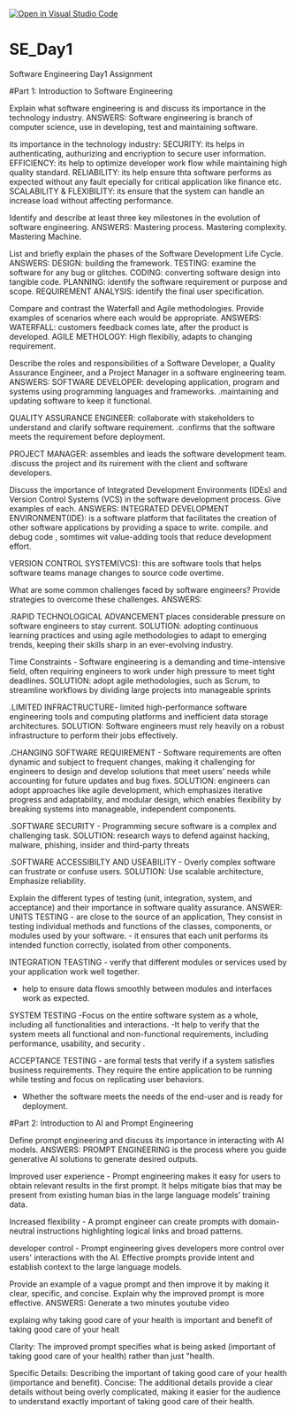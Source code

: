 [![Open in Visual Studio Code](https://classroom.github.com/assets/open-in-vscode-2e0aaae1b6195c2367325f4f02e2d04e9abb55f0b24a779b69b11b9e10269abc.svg)](https://classroom.github.com/online_ide?assignment_repo_id=18774014&assignment_repo_type=AssignmentRepo)
# SE_Day1
Software Engineering Day1 Assignment

#Part 1: Introduction to Software Engineering

Explain what software engineering is and discuss its importance in the technology industry.
ANSWERS:
Software engineering is branch of computer science, use in developing, test and maintaining software.

its importance in the technology industry: 
SECURITY: its helps in authenticating, authurizing and encriyption to secure user information.
EFFICIENCY: its help to optimize developer work flow while maintaining high quality standard.
RELIABILITY: its help ensure thta software performs as expected without any fault epecially for critical application like finance etc.
SCALABILITY & FLEXIBILITY: its ensure that the system can handle an increase load without affecting performance.


Identify and describe at least three key milestones in the evolution of software engineering.
ANSWERS: 
Mastering process.
Mastering complexity.
Mastering Machine.


List and briefly explain the phases of the Software Development Life Cycle.
ANSWERS:
DESIGN: building the framework.
TESTING: examine the software for any bug or glitches.
CODING: converting software design into tangible code.
PLANNING: identify the software requirement or purpose and scope.
REQUIREMENT ANALYSIS: identify the final user specification.

Compare and contrast the Waterfall and Agile methodologies. Provide examples of scenarios where each would be appropriate.
ANSWERS:
WATERFALL: customers feedback comes late, after the product is developed.
AGILE METHOLOGY: High flexibiliy, adapts to changing requirement.


Describe the roles and responsibilities of a Software Developer, a Quality Assurance Engineer, and a Project Manager in a software engineering team.
ANSWERS:
SOFTWARE DEVELOPER: developing application, program and systems using programming languages
and frameworks.
.maintaining and updating software to keep it functional.

QUALITY ASSURANCE ENGINEER: collaborate with stakeholders to understand and clarify software requirement.
.confirms that the software meets the requirement before deployment.

PROJECT MANAGER: assembles and leads the software development team.
.discuss the project and its ruirement with the client and software developers.

Discuss the importance of Integrated Development Environments (IDEs) and Version Control Systems (VCS) in the software development process. Give examples of each.
ANSWERS:
INTEGRATED DEVELOPMENT ENVIRONMENT(IDE): is a software platform that facilitates the creation of other software applications by providing a space to write. compile. and debug code , somtimes wit value-adding tools that reduce development effort.

VERSION CONTROL SYSTEM(VCS): this are software tools that helps software teams manage changes to source code overtime.

What are some common challenges faced by software engineers? Provide strategies to overcome these challenges.
ANSWERS:

.RAPID TECHNOLOGICAL ADVANCEMENT places considerable pressure on software engineers to stay current.
  SOLUTION: adopting continuous learning practices and using agile methodologies to adapt to emerging trends, keeping their skills sharp in an ever-evolving industry. 
  
Time Constraints - Software engineering is a demanding and time-intensive field, often requiring engineers to work under high pressure to meet tight deadlines.
  SOLUTION: adopt agile methodologies, such as Scrum, to streamline workflows by dividing large projects into manageable sprints
 
.LIMITED INFRACTRUCTURE- limited high-performance software engineering tools and computing platforms and inefficient data storage architectures. 
  SOLUTION: Software engineers must rely heavily on a robust infrastructure to perform their jobs effectively.
  
.CHANGING SOFTWARE REQUIREMENT - Software requirements are often dynamic and subject to frequent changes, making it challenging for engineers to design and develop solutions that meet users' needs while accounting for future updates and bug fixes. 
 SOLUTION: engineers can adopt approaches like agile development, which emphasizes iterative progress and adaptability, and modular design, which enables flexibility by breaking systems into manageable, independent components.
 
.SOFTWARE SECURITY - Programming secure software is a complex and challenging task. 
 SOLUTION: research ways to defend against hacking, malware, phishing, insider and third-party threats
 
.SOFTWARE ACCESSIBILTY AND USEABILITY - Overly complex software can frustrate or confuse users. 
 SOLUTION: Use scalable architecture, Emphasize reliability.



Explain the different types of testing (unit, integration, system, and acceptance) and their importance in software quality assurance.
ANSWER:
UNITS TESTING - are close to the source of an application, They consist in testing individual methods and functions of the classes, components, or modules used by your software. - it ensures that each unit performs its intended function correctly, isolated from other components.

INTEGRATION TEASTING - verify that different modules or services used by your application work well together.
 - help to ensure data flows smoothly between modules and interfaces work as expected.
   
 SYSTEM TESTING -Focus on the entire software system as a whole, including all functionalities and interactions.
 -It help to verify that the system meets all functional and non-functional requirements, including performance, usability, and security .
 
ACCEPTANCE TESTING - are formal tests that verify if a system satisfies business requirements. They require the entire application to be running while testing and focus on replicating user behaviors. 
- Whether the software meets the needs of the end-user and is ready for deployment.



#Part 2: Introduction to AI and Prompt Engineering


Define prompt engineering and discuss its importance in interacting with AI models.
ANSWERS:
PROMPT ENGINEERING is the process where you guide generative AI solutions to generate desired outputs.

Improved user experience - Prompt engineering makes it easy for users to obtain relevant results in the first prompt. It helps mitigate bias that may be present from existing human bias in the large language models’ training data.

Increased flexibility - A prompt engineer can create prompts with domain-neutral instructions highlighting logical links and broad patterns.

developer control - Prompt engineering gives developers more control over users' interactions with the AI. Effective prompts provide intent and establish context to the large language models. 


Provide an example of a vague prompt and then improve it by making it clear, specific, and concise. Explain why the improved prompt is more effective.
ANSWERS:
Generate a two minutes youtube video

explaing why taking good care of your health is important and benefit of taking good care of your healt

Clarity: The improved prompt specifies what is being asked (important of taking good care of your health) rather than just "health.

Specific Details: Describing the important of taking good care of your health (importance and benefit).
Concise: The additional details provide a clear details without being overly complicated, making it easier for the audience to understand exactly important of taking good care of their health.
